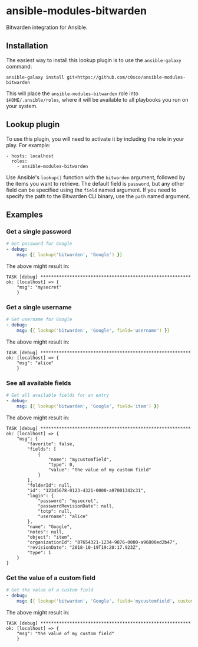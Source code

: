 # ansible-modules-bitwarden

Bitwarden integration for Ansible.

## Installation

The easiest way to install this lookup plugin is to use the
`ansible-galaxy` command:

    ansible-galaxy install git+https://github.com/c0sco/ansible-modules-bitwarden

This will place the `ansible-modules-bitwarden` role into
`$HOME/.ansible/roles`, where it will be available to all playbooks
you run on your system.

## Lookup plugin

To use this plugin, you will need to activate it by including the role
in your play.  For example:

    - hosts: localhost
      roles:
        - ansible-modules-bitwarden

Use Ansible's `lookup()` function with the `bitwarden` argument,
followed by the items you want to retrieve. The default field is
`password`, but any other field can be specified using the `field`
named argument. If you need to specify the path to the Bitwarden CLI
binary, use the `path` named argument.

## Examples

### Get a single password

```yaml
# Get password for Google
- debug:
    msg: {{ lookup('bitwarden', 'Google') }}
```

The above might result in:

```
TASK [debug] *********************************************************
ok: [localhost] => {
    "msg": "mysecret"
    }
```

### Get a single username

```yaml
# Get username for Google
- debug:
    msg: {{ lookup('bitwarden', 'Google', field='username') }}
```

The above might result in:

```
TASK [debug] *********************************************************
ok: [localhost] => {
    "msg": "alice"
    }
```

### See all available fields

```yaml
# Get all available fields for an entry
- debug:
    msg: {{ lookup('bitwarden', 'Google', field='item') }}
```

The above might result in:

```
TASK [debug] *********************************************************
ok: [localhost] => {
    "msg": {
        "favorite": false, 
        "fields": [
            {
                "name": "mycustomfield", 
                "type": 0, 
                "value": "the value of my custom field"
            }
        ], 
        "folderId": null, 
        "id": "12345678-0123-4321-0000-a97001342c31", 
        "login": {
            "password": "mysecret", 
            "passwordRevisionDate": null, 
            "totp": null, 
            "username": "alice"
        }, 
        "name": "Google", 
        "notes": null, 
        "object": "item", 
        "organizationId": "87654321-1234-9876-0000-a96800ed2b47", 
        "revisionDate": "2018-10-19T19:20:17.923Z", 
        "type": 1
    }
}
```

### Get the value of a custom field

```yaml
# Get the value of a custom field
- debug:
    msg: {{ lookup('bitwarden', 'Google', field='mycustomfield', custom_field=true) }}
```

The above might result in:

```
TASK [debug] *********************************************************
ok: [localhost] => {
    "msg": "the value of my custom field"
    }
```
